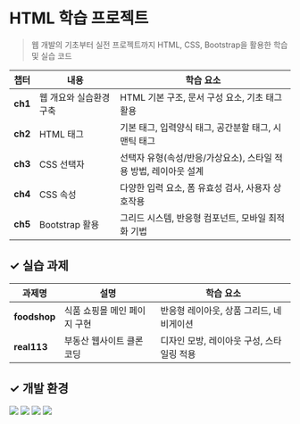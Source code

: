 # HTML 학습 프로젝트
> 웹 개발의 기초부터 실전 프로젝트까지 HTML, CSS, Bootstrap을 활용한 학습 및 실습 코드

| 챕터 | 내용 | 학습 요소 |
|------|------|----------|
| **ch1** | 웹 개요와 실습환경 구축 | HTML 기본 구조, 문서 구성 요소, 기초 태그 활용 |
| **ch2** | HTML 태그 | 기본 태그, 입력양식 태그, 공간분할 태그, 시맨틱 태그 |
| **ch3** | CSS 선택자 | 선택자 유형(속성/반응/가상요소), 스타일 적용 방법, 레이아웃 설계 |
| **ch4** | CSS 속성 | 다양한 입력 요소, 폼 유효성 검사, 사용자 상호작용 |
| **ch5** | Bootstrap 활용 | 그리드 시스템, 반응형 컴포넌트, 모바일 최적화 기법 |

## ✓ 실습 과제

| 과제명 | 설명 | 학습 요소 |
|------------|------|----------|
| **foodshop** | 식품 쇼핑몰 메인 페이지 구현 | 반응형 레이아웃, 상품 그리드, 네비게이션 |
| **real113** | 부동산 웹사이트 클론 코딩 | 디자인 모방, 레이아웃 구성, 스타일링 적용|

## ✓ 개발 환경
<div align="left" style="white-space: nowrap;">
<img src="https://img.shields.io/badge/HTML5-F83034?style=flat-square&logo=html5&logoColor=white" /> <img src="https://img.shields.io/badge/CSS3-2662E9?style=flat-square&logo=css3&logoColor=white" /> <img src="https://img.shields.io/badge/Bootstrap5-7330F9?style=flat-square&logo=bootstrap&logoColor=white" /> <img src="https://img.shields.io/badge/VS_Code-007ACC?style=flat-square&logo=visual-studio-code&logoColor=white" />
</div>
